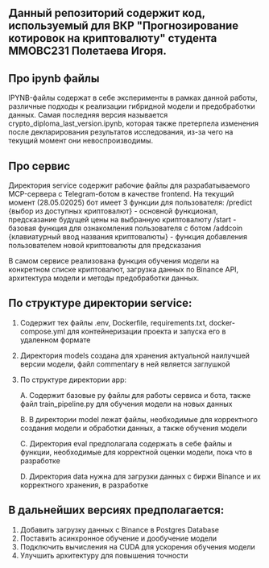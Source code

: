 ## Данный репозиторий содержит код, используемый для ВКР "Прогнозирование котировок на криптовалюту" студента ММОВС231 Полетаева Игоря.

## Про ipynb файлы
IPYNB-файлы содержат в себе эксперименты в рамках данной работы, различные подходы к реализации гибридной модели и предобработки данных.
Самая последняя версия называется crypto_diploma_last_version.ipynb, которая также претерпела изменения после декларирования результатов 
исследования, из-за чего на текущий момент они невоспроизводимы. 

## Про сервис
Директория service содержит рабочие файлы для разрабатываемого MCP-сервера с Telegram-ботом в качестве frontend. На текущий момент (28.05.02025)
бот имеет 3 функции для пользователя:
  /predict {выбор из доступных криптовалют} - основной функционал, предсказание будущей цены на выбранную криптовалюту
  /start - базовая функция для ознакомления пользователя с ботом
  /addcoin {клавиатурный ввод названия криптовалюты} - функция добавления пользователем новой криптовалюты для предсказания

В самом сервисе реализована функция обучения модели на конкретном списке криптовалют, загрузка данных по Binance API, архитектура модели 
и методы предобработки данных.
## По структуре директории service:
  1. Содержит тех файлы .env, Dockerfile, requirements.txt, docker-compose.yml для контейнеризации проекта и запуска его в удаленном формате
  2. Директория models создана для хранения актуальной наилучшей версии модели, файл commentary в ней является заглушкой
  3. По структуре директории app:
     
     A. Содержит базовые py файлы для работы сервиса и бота, также файл train_pipeline.py для обучения модели на новых данных
     
     B. В директории model лежат файлы, необходимые для корректного создания модели и обработки данных, а также обучения модели
     
     C. Директория eval предполагала содержать в себе файлы и функции, необходимые для корректной оценки модели, пока что в разработке
     
     D. Директория data нужна для загрузки данных с биржи Binance и их корректного хранения, в разработке
      
## В дальнейших версиях предполагается:
  1. Добавить загрузку данных с Binance в Postgres Database
  2. Поставить асинхронное обучение и дообучение модели
  3. Подключить вычисления на CUDA для ускорения обучения модели
  4. Улучшить архитектуру для повышения точности
